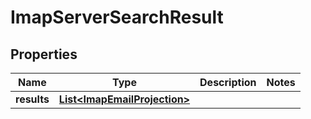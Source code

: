 

# ImapServerSearchResult


## Properties

| Name | Type | Description | Notes |
|------------ | ------------- | ------------- | -------------|
|**results** | [**List&lt;ImapEmailProjection&gt;**](ImapEmailProjection) |  |  |



